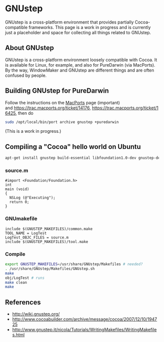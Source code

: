 # GNUstep

GNUstep is a cross-platform environment that provides partially Cocoa-compatible frameworks.
This page is a work in progress and is currently just a placeholder and space for collecting all things related to GNUstep.

## About GNUstep

GNUstep is a cross-platform environment loosely compatible with Cocoa. It is available for Linux, for example, and also for PureDarwin (via MacPorts). By the way, WindowMaker and GNUstep are different things and are often confused by people.

## Building GNUstep for PureDarwin

Follow the instructions on the [MacPorts](macports.1.html) page (important) and <https://trac.macports.org/ticket/14176>, <https://trac.macports.org/ticket/16425>, then do

```sh
sudo /opt/local/bin/port archive gnustep +puredarwin
```

(This is a work in progress.)

## Compiling a "Cocoa" hello world on Ubuntu

```sh
apt-get install gnustep build-essential libfoundation1.0-dev gnustep-devel gnustep-make libgnustep-base-dev gobjc # maybe too much
```

### source.m

```objc
#import <Foundation/Foundation.h>
int
main (void)
{ 
  NSLog (@"Executing");
  return 0;
}
```

### GNUmakefile

```make
include $(GNUSTEP_MAKEFILES)/common.make
TOOL_NAME = LogTest
LogTest_OBJC_FILES = source.m
include $(GNUSTEP_MAKEFILES)/tool.make
```

### Compile

```sh
export GNUSTEP_MAKEFILES=/usr/share/GNUstep/Makefiles # needed?
. /usr/share/GNUstep/Makefiles/GNUstep.sh
make
obj/LogTest # runs
make clean
make
```

## References

 - http://wiki.gnustep.org/
 - http://www.cocoabuilder.com/archive/message/cocoa/2007/12/10/194725
 - http://www.gnustep.it/nicola/Tutorials/WritingMakefiles/WritingMakefiles.html
